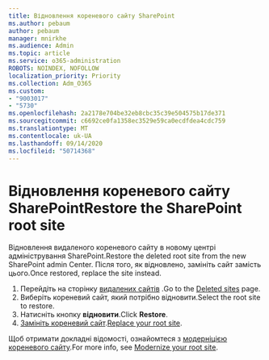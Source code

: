 ```yaml
---
title: Відновлення кореневого сайту SharePoint
ms.author: pebaum
author: pebaum
manager: mnirkhe
ms.audience: Admin
ms.topic: article
ms.service: o365-administration
ROBOTS: NOINDEX, NOFOLLOW
localization_priority: Priority
ms.collection: Adm_O365
ms.custom:
- "9003017"
- "5730"
ms.openlocfilehash: 2a2178e704be32eb8cbc35c39e504575b17de371
ms.sourcegitcommit: c6692ce0fa1358ec3529e59ca0ecdfdea4cdc759
ms.translationtype: MT
ms.contentlocale: uk-UA
ms.lasthandoff: 09/14/2020
ms.locfileid: "50714368"
---
```

# <a name="restore-the-sharepoint-root-site"></a><span data-ttu-id="0bc48-102">Відновлення кореневого сайту SharePoint</span><span class="sxs-lookup"><span data-stu-id="0bc48-102">Restore the SharePoint root site</span></span>

<span data-ttu-id="0bc48-103">Відновлення видаленого кореневого сайту в новому центрі адміністрування SharePoint.</span><span class="sxs-lookup"><span data-stu-id="0bc48-103">Restore the deleted root site from the new SharePoint admin Center.</span></span> <span data-ttu-id="0bc48-104">Після того, як відновлено, замініть сайт замість цього.</span><span class="sxs-lookup"><span data-stu-id="0bc48-104">Once restored, replace the site instead.</span></span>

1. <span data-ttu-id="0bc48-105">Перейдіть на сторінку [видалених сайтів](https://admin.microsoft.com/sharepoint?page=recycleBin&modern=true) .</span><span class="sxs-lookup"><span data-stu-id="0bc48-105">Go to the [Deleted sites](https://admin.microsoft.com/sharepoint?page=recycleBin&modern=true) page.</span></span> 
2. <span data-ttu-id="0bc48-106">Виберіть кореневий сайт, який потрібно відновити.</span><span class="sxs-lookup"><span data-stu-id="0bc48-106">Select the root site to restore.</span></span>
3. <span data-ttu-id="0bc48-107">Натисніть кнопку **відновити**.</span><span class="sxs-lookup"><span data-stu-id="0bc48-107">Click **Restore**.</span></span>
4. <span data-ttu-id="0bc48-108">[Замініть кореневий сайт](https://docs.microsoft.com/sharepoint/troubleshoot/sites/url-that-resides-under-root-site-collection-is-broken).</span><span class="sxs-lookup"><span data-stu-id="0bc48-108">[Replace your root site](https://docs.microsoft.com/sharepoint/troubleshoot/sites/url-that-resides-under-root-site-collection-is-broken).</span></span>

<span data-ttu-id="0bc48-109">Щоб отримати докладні відомості, ознайомтеся з [модерніцією кореневого сайту](https://docs.microsoft.com/sharepoint/modern-root-site).</span><span class="sxs-lookup"><span data-stu-id="0bc48-109">For more info, see [Modernize your root site](https://docs.microsoft.com/sharepoint/modern-root-site).</span></span>
